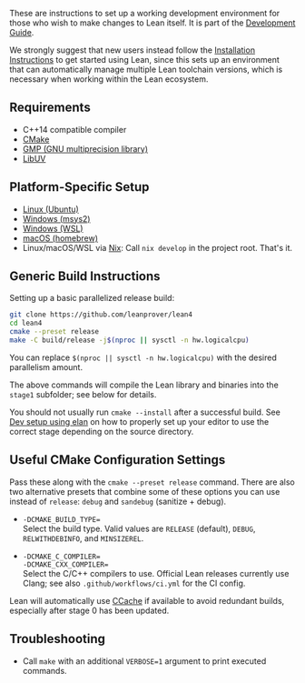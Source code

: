 These are instructions to set up a working development environment for those who wish to make changes to Lean itself. It is part of the [Development Guide](../dev/index.md).

We strongly suggest that new users instead follow the [Installation Instructions](https://lean-lang.org/install/) to get started using Lean, since this sets up an environment that can automatically manage multiple Lean toolchain versions, which is necessary when working within the Lean ecosystem.

Requirements
------------

- C++14 compatible compiler
- [CMake](http://www.cmake.org)
- [GMP (GNU multiprecision library)](http://gmplib.org/)
- [LibUV](https://libuv.org/)

Platform-Specific Setup
-----------------------

- [Linux (Ubuntu)](ubuntu.md)
- [Windows (msys2)](msys2.md)
- [Windows (WSL)](wsl.md)
- [macOS (homebrew)](osx-10.9.md)
- Linux/macOS/WSL via [Nix](https://nixos.org/nix/): Call `nix develop` in the project root. That's it.

Generic Build Instructions
--------------------------

Setting up a basic parallelized release build:

```bash
git clone https://github.com/leanprover/lean4
cd lean4
cmake --preset release
make -C build/release -j$(nproc || sysctl -n hw.logicalcpu)
```
You can replace `$(nproc || sysctl -n hw.logicalcpu)` with the desired parallelism amount.

The above commands will compile the Lean library and binaries into the
`stage1` subfolder; see below for details.

You should not usually run `cmake --install` after a successful build.
See [Dev setup using elan](../dev/index.md#dev-setup-using-elan) on how to properly set up your editor to use the correct stage depending on the source directory.

Useful CMake Configuration Settings
-----------------------------------

Pass these along with the `cmake --preset release` command.
There are also two alternative presets that combine some of these options you can use instead of `release`: `debug` and `sandebug` (sanitize + debug).

* `-DCMAKE_BUILD_TYPE=`\
  Select the build type. Valid values are `RELEASE` (default), `DEBUG`,
  `RELWITHDEBINFO`, and `MINSIZEREL`.

* `-DCMAKE_C_COMPILER=`\
  `-DCMAKE_CXX_COMPILER=`\
  Select the C/C++ compilers to use. Official Lean releases currently use Clang;
  see also `.github/workflows/ci.yml` for the CI config.

Lean will automatically use [CCache](https://ccache.dev/) if available to avoid
redundant builds, especially after stage 0 has been updated.

Troubleshooting
---------------

* Call `make` with an additional `VERBOSE=1` argument to print executed commands.
